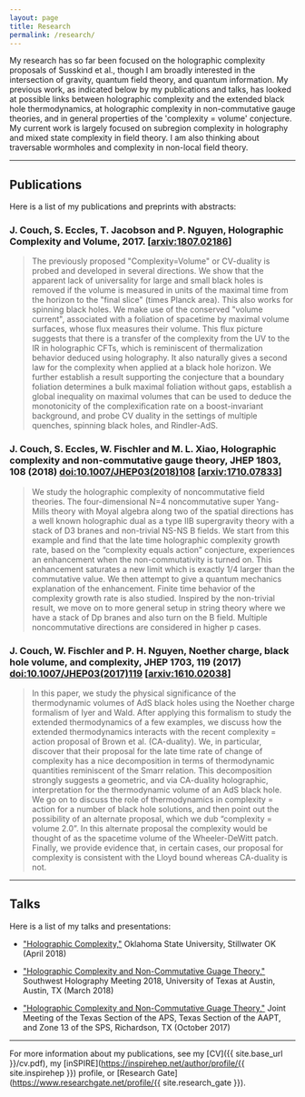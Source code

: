 ```yaml
---
layout: page
title: Research
permalink: /research/
---
```


My research has so far been focused on the holographic complexity proposals of Susskind et al., though I am broadly interested in the intersection of gravity, quantum field theory, and quantum information. My previous work, as indicated below by my publications and talks, has looked at possible links between holographic complexity and the extended black hole thermodynamics, at holographic complexity in non-commutative gauge theories, and in general properties of the 'complexity = volume' conjecture. My current work is largely focused on subregion complexity in holography and mixed state complexity in field theory. I am also thinking about traversable wormholes and complexity in non-local field theory.

********************

## Publications
Here is a list of my publications and preprints with abstracts:

### J. Couch, S. Eccles, T. Jacobson and P. Nguyen, **Holographic Complexity and Volume**, 2017. [[arxiv:1807.02186](https://arxiv.org/abs/1807.02186)] 

> The previously proposed "Complexity=Volume" or CV-duality is probed and developed in several directions. We show that the apparent lack of universality for large and small black holes is removed if the volume is measured in units of the maximal time from the horizon to the "final slice" (times Planck area). This also works for spinning black holes. We make use of the conserved "volume current", associated with a foliation of spacetime by maximal volume surfaces, whose flux measures their volume. This flux picture suggests that there is a transfer of the complexity from the UV to the IR in holographic CFTs, which is reminiscent of thermalization behavior deduced using holography. It also naturally gives a second law for the complexity when applied at a black hole horizon. We further establish a result supporting the conjecture that a boundary foliation determines a bulk maximal foliation without gaps, establish a global inequality on maximal volumes that can be used to deduce the monotonicity of the complexification rate on a boost-invariant background, and probe CV duality in the settings of multiple quenches, spinning black holes, and Rindler-AdS.


### J. Couch, S. Eccles, W. Fischler and M. L. Xiao, **Holographic complexity and non-commutative gauge theory**, JHEP **1803**, 108 (2018) [doi:10.1007/JHEP03(2018)108](https://doi.org/10.1007/JHEP03(2018)108) [[arxiv:1710.07833](https://arxiv.org/abs/1710.07833)] 

> We study the holographic complexity of noncommutative field theories. The four-dimensional N=4 noncommutative super Yang-Mills theory with Moyal algebra along two of the spatial directions has a well known holographic dual as a type IIB supergravity theory with a stack of D3 branes and non-trivial NS-NS B fields. We start from this example and find that the late time holographic complexity growth rate, based on the “complexity equals action” conjecture, experiences an enhancement when the non-commutativity is turned on. This enhancement saturates a new limit which is exactly 1/4 larger than the commutative value. We then attempt to give a quantum mechanics explanation of the enhancement. Finite time behavior of the complexity growth rate is also studied. Inspired by the non-trivial result, we move on to more general setup in string theory where we have a stack of Dp branes and also turn on the B field. Multiple noncommutative directions are considered in higher p cases.


### J. Couch, W. Fischler and P. H. Nguyen, **Noether charge, black hole volume, and complexity**, JHEP **1703**, 119 (2017) [doi:10.1007/JHEP03(2017)119](https://doi.org/10.1007/JHEP03(2017)119) [[arxiv:1610.02038](https://arxiv.org/abs/1610.02038)] 

> In this paper, we study the physical significance of the thermodynamic volumes of AdS black holes using the Noether charge formalism of Iyer and Wald. After applying this formalism to study the extended thermodynamics of a few examples, we discuss how the extended thermodynamics interacts with the recent complexity = action proposal of Brown et al. (CA-duality). We, in particular, discover that their proposal for the late time rate of change of complexity has a nice decomposition in terms of thermodynamic quantities reminiscent of the Smarr relation. This decomposition strongly suggests a geometric, and via CA-duality holographic, interpretation for the thermodynamic volume of an AdS black hole. We go on to discuss the role of thermodynamics in complexity = action for a number of black hole solutions, and then point out the possibility of an alternate proposal, which we dub “complexity = volume 2.0”. In this alternate proposal the complexity would be thought of as the spacetime volume of the Wheeler-DeWitt patch. Finally, we provide evidence that, in certain cases, our proposal for complexity is consistent with the Lloyd bound whereas CA-duality is not.


**************************

## Talks

Here is a list of my talks and presentations:

* ["Holographic Complexity,"](/assets/Talks/OSU2018/OSU_Talk_2018.pdf) Oklahoma State University, Stillwater OK (April 2018)

* ["Holographic Complexity and Non-Commutative Guage Theory,"](/assets/Talks/SWHolography2018/NCG_March2018.pdf) Southwest Holography Meeting 2018, University of Texas at Austin, Austin, TX (March 2018)

* ["Holographic Complexity and Non-Commutative Guage Theory,"](/assets/Talks/APS2017/APSTalkOct2017.pdf) Joint Meeting of the Texas Section of the APS, Texas Section of the AAPT, and Zone 13 of the SPS, Richardson, TX (October 2017) 

**********************

For more information about my publications, see my [CV]({{ site.base_url }}/cv.pdf), my [inSPIRE](https://inspirehep.net/author/profile/{{ site.inspirehep }}) profile, or [Research Gate](https://www.researchgate.net/profile/{{ site.research_gate }}).
